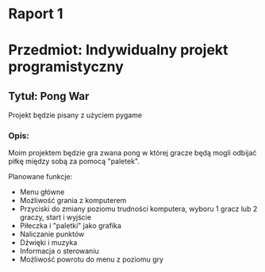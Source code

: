 # Raport 1

# Przedmiot: Indywidualny projekt programistyczny
## Tytuł: Pong War

Projekt będzie pisany z użyciem pygame

### Opis:

Moim projektem będzie gra zwana pong w której gracze będą mogli odbijać piłkę między sobą za pomocą "paletek".

Planowane funkcje:

- Menu główne
- Możliwość grania z komputerem
- Przyciski do zmiany poziomu trudności komputera, wyboru 1 gracz lub 2 graczy, start i wyjście
- Piłeczka i "paletki" jako grafika
- Naliczanie punktów
- Dźwięki i muzyka
- Informacja o sterowaniu
- Możliwość powrotu do menu z poziomu gry
